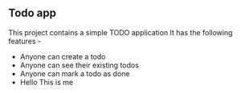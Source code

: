 ## Todo app

This project contains a simple TODO application
It has the following features - 

- Anyone can create a todo
- Anyone can see their existing todos
- Anyone can mark a todo as done
- Hello This is me
